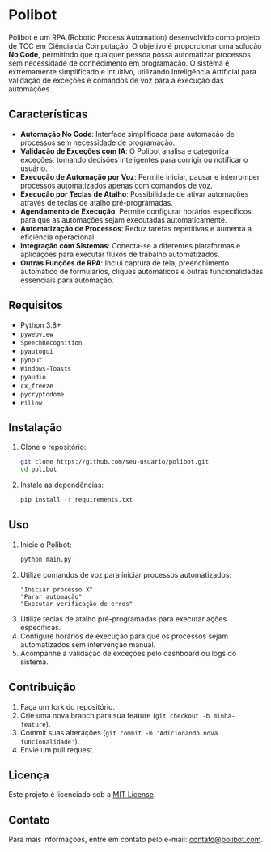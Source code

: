 # Polibot

Polibot é um RPA (Robotic Process Automation) desenvolvido como projeto de TCC em Ciência da Computação. O objetivo é proporcionar uma solução **No Code**, permitindo que qualquer pessoa possa automatizar processos sem necessidade de conhecimento em programação. O sistema é extremamente simplificado e intuitivo, utilizando Inteligência Artificial para validação de exceções e comandos de voz para a execução das automações.

## Características

- **Automação No Code**: Interface simplificada para automação de processos sem necessidade de programação.
- **Validação de Exceções com IA**: O Polibot analisa e categoriza exceções, tomando decisões inteligentes para corrigir ou notificar o usuário.
- **Execução de Automação por Voz**: Permite iniciar, pausar e interromper processos automatizados apenas com comandos de voz.
- **Execução por Teclas de Atalho**: Possibilidade de ativar automações através de teclas de atalho pré-programadas.
- **Agendamento de Execução**: Permite configurar horários específicos para que as automações sejam executadas automaticamente.
- **Automatização de Processos**: Reduz tarefas repetitivas e aumenta a eficiência operacional.
- **Integração com Sistemas**: Conecta-se a diferentes plataformas e aplicações para executar fluxos de trabalho automatizados.
- **Outras Funções de RPA**: Inclui captura de tela, preenchimento automático de formulários, cliques automáticos e outras funcionalidades essenciais para automação.

## Requisitos

- Python 3.8+
- `pywebview`
- `SpeechRecognition`
- `pyautogui`
- `pynput`
- `Windows-Toasts`
- `pyaudio`
- `cx_freeze`
- `pycryptodome`
- `Pillow`

## Instalação

1. Clone o repositório:
   ```sh
   git clone https://github.com/seu-usuario/polibot.git
   cd polibot
   ```
2. Instale as dependências:
   ```sh
   pip install -r requirements.txt
   ```

## Uso

1. Inicie o Polibot:
   ```sh
   python main.py
   ```
2. Utilize comandos de voz para iniciar processos automatizados:
   ```
   "Iniciar processo X"
   "Parar automação"
   "Executar verificação de erros"
   ```
3. Utilize teclas de atalho pré-programadas para executar ações específicas.
4. Configure horários de execução para que os processos sejam automatizados sem intervenção manual.
5. Acompanhe a validação de exceções pelo dashboard ou logs do sistema.

## Contribuição

1. Faça um fork do repositório.
2. Crie uma nova branch para sua feature (`git checkout -b minha-feature`).
3. Commit suas alterações (`git commit -m 'Adicionando nova funcionalidade'`).
4. Envie um pull request.

## Licença

Este projeto é licenciado sob a [MIT License](LICENSE).

## Contato

Para mais informações, entre em contato pelo e-mail: contato@polibot.com.

